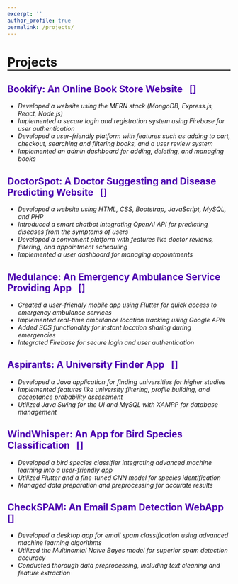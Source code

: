 ```yaml
---
excerpt: ''
author_profile: true
permalink: /projects/
---
```


<h1 style="border-bottom: 2px solid;">Projects</h1>

<head>
<title>Font Awesome Icons</title>
<meta name="viewport" content="width=device-width, initial-scale=1">
<link rel="stylesheet" href="https://cdnjs.cloudflare.com/ajax/libs/font-awesome/4.7.0/css/font-awesome.min.css">
</head>


<h2 style="color: #4c00b0; text-align: left;">Bookify: An Online Book Store Website&nbsp;&nbsp; [<a href = "https://github.com/Sajid064/Bookify"><i class="fa fa-github" style= "color:black;"></i></a>]</h2>

- *Developed a website using the MERN stack (MongoDB, Express.js, React, Node.js)*
- *Implemented a secure login and registration system using Firebase for user authentication*
- *Developed a user-friendly platform with features such as adding to cart, checkout, searching and filtering books, and a user review system*
- *Implemented an admin dashboard for adding, deleting, and managing books*


<h2 style="color: #4c00b0; text-align: left;">DoctorSpot: A Doctor Suggesting and Disease Predicting Website&nbsp;&nbsp; [<a href = "https://github.com/Sajid064/DoctorSpot"><i class="fa fa-github" style= "color:black;"></i></a>]</h2>

- *Developed a website using HTML, CSS, Bootstrap, JavaScript, MySQL, and PHP*
- *Introduced a smart chatbot integrating OpenAI API for predicting diseases from the symptoms of users*
- *Developed a convenient platform with features like doctor reviews, filtering, and appointment scheduling*
- *Implemented a user dashboard for managing appointments*

<h2 style="color: #4c00b0; text-align: left;">Medulance: An Emergency Ambulance Service Providing App&nbsp;&nbsp; [<a href = "https://github.com/Sajid064/Medulance" target="_blank"><i class="fa fa-github" style= "color:black;"></i></a>]</h2>

- *Created a user-friendly mobile app using Flutter for quick access to emergency ambulance services*
- *Implemented real-time ambulance location tracking using Google APIs*
- *Added SOS functionality for instant location sharing during emergencies*
- *Integrated Firebase for secure login and user authentication*

<h2 style="color: #4c00b0; text-align: left;">Aspirants: A University Finder App&nbsp;&nbsp; [<a href = "https://github.com/Sajid064/Aspirants" target="_blank"><i class="fa fa-github" style= "color:black;"></i></a>]</h2>

- *Developed a Java application for finding universities for higher studies*
- *Implemented features like university filtering, profile building, and acceptance probability assessment*
- *Utilized Java Swing for the UI and MySQL with XAMPP for database management*

<h2 style="color: #4c00b0; text-align: left;">WindWhisper: An App for Bird Species Classification&nbsp;&nbsp; [<a href = "https://github.com/Sajid064/WindWhisper" target="_blank"><i class="fa fa-github" style= "color:black;"></i></a>]</h2>

- *Developed a bird species classifier integrating advanced machine learning into a user-friendly app*
- *Utilized Flutter and a fine-tuned CNN model for species identification*
- *Managed data preparation and preprocessing for accurate results*

<h2 style="color: #4c00b0; text-align: left;">CheckSPAM: An Email Spam Detection WebApp&nbsp;&nbsp; [<a href = "https://github.com/Sajid064/CheckSPAM" target="_blank"><i class="fa fa-github" style= "color:black;"></i></a>]</h2>

- *Developed a desktop app for email spam classification using advanced machine learning algorithms*
- *Utilized the Multinomial Naive Bayes model for superior spam detection accuracy*
- *Conducted thorough data preprocessing, including text cleaning and feature extraction*
